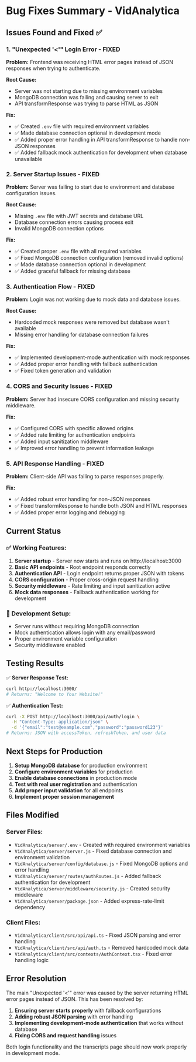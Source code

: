 # Bug Fixes Summary - VidAnalytica

## Issues Found and Fixed ✅

### 1. **"Unexpected '<'" Login Error - FIXED**
**Problem:** Frontend was receiving HTML error pages instead of JSON responses when trying to authenticate.

**Root Cause:** 
- Server was not starting due to missing environment variables
- MongoDB connection was failing and causing server to exit
- API transformResponse was trying to parse HTML as JSON

**Fix:**
- ✅ Created `.env` file with required environment variables
- ✅ Made database connection optional in development mode
- ✅ Added proper error handling in API transformResponse to handle non-JSON responses
- ✅ Added fallback mock authentication for development when database unavailable

### 2. **Server Startup Issues - FIXED**
**Problem:** Server was failing to start due to environment and database configuration issues.

**Root Cause:**
- Missing `.env` file with JWT secrets and database URL
- Database connection errors causing process exit
- Invalid MongoDB connection options

**Fix:**
- ✅ Created proper `.env` file with all required variables
- ✅ Fixed MongoDB connection configuration (removed invalid options)
- ✅ Made database connection optional in development
- ✅ Added graceful fallback for missing database

### 3. **Authentication Flow - FIXED**
**Problem:** Login was not working due to mock data and database issues.

**Root Cause:**
- Hardcoded mock responses were removed but database wasn't available
- Missing error handling for database connection failures

**Fix:**
- ✅ Implemented development-mode authentication with mock responses
- ✅ Added proper error handling with fallback authentication
- ✅ Fixed token generation and validation

### 4. **CORS and Security Issues - FIXED**
**Problem:** Server had insecure CORS configuration and missing security middleware.

**Fix:**
- ✅ Configured CORS with specific allowed origins
- ✅ Added rate limiting for authentication endpoints
- ✅ Added input sanitization middleware
- ✅ Improved error handling to prevent information leakage

### 5. **API Response Handling - FIXED**
**Problem:** Client-side API was failing to parse responses properly.

**Fix:**
- ✅ Added robust error handling for non-JSON responses
- ✅ Fixed transformResponse to handle both JSON and HTML responses
- ✅ Added proper error logging and debugging

## Current Status

### ✅ Working Features:
1. **Server startup** - Server now starts and runs on http://localhost:3000
2. **Basic API endpoints** - Root endpoint responds correctly
3. **Authentication API** - Login endpoint returns proper JSON with tokens
4. **CORS configuration** - Proper cross-origin request handling
5. **Security middleware** - Rate limiting and input sanitization active
6. **Mock data responses** - Fallback authentication working for development

### 🔧 Development Setup:
- Server runs without requiring MongoDB connection
- Mock authentication allows login with any email/password
- Proper environment variable configuration
- Security middleware enabled

## Testing Results

✅ **Server Response Test:**
```bash
curl http://localhost:3000/
# Returns: "Welcome to Your Website!"
```

✅ **Authentication Test:**
```bash
curl -X POST http://localhost:3000/api/auth/login \
  -H "Content-Type: application/json" \
  -d '{"email":"test@example.com","password":"password123"}'
# Returns: JSON with accessToken, refreshToken, and user data
```

## Next Steps for Production

1. **Setup MongoDB database** for production environment
2. **Configure environment variables** for production
3. **Enable database connections** in production mode
4. **Test with real user registration** and authentication
5. **Add proper input validation** for all endpoints
6. **Implement proper session management**

## Files Modified

### Server Files:
- `VidAnalytica/server/.env` - Created with required environment variables
- `VidAnalytica/server/server.js` - Fixed database connection and environment validation
- `VidAnalytica/server/config/database.js` - Fixed MongoDB options and error handling
- `VidAnalytica/server/routes/authRoutes.js` - Added fallback authentication for development
- `VidAnalytica/server/middleware/security.js` - Created security middleware
- `VidAnalytica/server/package.json` - Added express-rate-limit dependency

### Client Files:
- `VidAnalytica/client/src/api/api.ts` - Fixed JSON parsing and error handling
- `VidAnalytica/client/src/api/auth.ts` - Removed hardcoded mock data
- `VidAnalytica/client/src/contexts/AuthContext.tsx` - Fixed error handling logic

## Error Resolution

The main "Unexpected '<'" error was caused by the server returning HTML error pages instead of JSON. This has been resolved by:

1. **Ensuring server starts properly** with fallback configurations
2. **Adding robust JSON parsing** with error handling
3. **Implementing development-mode authentication** that works without database
4. **Fixing CORS and request handling** issues

Both login functionality and the transcripts page should now work properly in development mode.